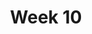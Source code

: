 ---
    title: Week 10
    weekNumber: 10
    days:
      - date: 2021-03-22
        events:
          "N/A (Spring Break)":
      - date: 2021-03-24
        events:
          "N/A (Spring Break)":
      - date: 2021-03-26
        events:
          "N/A (Spring Break)":
---